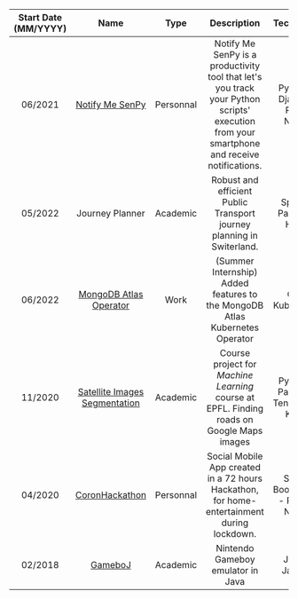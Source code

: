 | Start Date (MM/YYYY) |                                       Name                                      |    Type   |                                                                 Description                                                                |             Tech Stack             | Team Size | Grade ( / 6 ) |
|:--------------------:|:-------------------------------------------------------------------------------:|:---------:|:------------------------------------------------------------------------------------------------------------------------------------------:|:----------------------------------:|:---------:|:-------------:|
|        06/2021       |         [Notify Me SenPy](https://github.com/magantoine/senpy-package/)         | Personnal | Notify Me SenPy is a productivity tool that let's you track your Python scripts' execution from your smartphone and receive notifications. |   Python - Django - React Native   |     4     |       -       |
|        05/2022       |                                 Journey Planner                                 |  Academic |                                    Robust and efficient Public Transport journey planning in Switerland.                                   |        Spark - Pandas - HDFS       |     4     |               |
|        06/2022       |  [MongoDB Atlas Operator](https://github.com/mongodb/mongodb-atlas-kubernetes)  |    Work   |                                 (Summer Internship) Added features to the MongoDB Atlas Kubernetes Operator                                |           Go - Kubernetes          |     -     |       -       |
|        11/2020       | [Satellite Images Segmentation](https://github.com/Julien-Ben/CS-433-project-2) | Academic  |                          Course project for *Machine Learning* course at EPFL. Finding roads on Google Maps images                         | Python - Pandas - TensorFlow Keras |     3     |      5.5      |
|        04/2020       |          [CoronHackathon](https://github.com/Julien-Ben/Coronhackathon)         | Personnal |                         Social Mobile App created in a 72 hours Hackathon, for home-entertainment during lockdown.                         |  Spring Boot (Java) - React-Native |     8     |       -       |
|        02/2018       |         [GameboJ](https://github.com/JulienVig/CS-108-Gameboy-Emulator)         |  Academic |                                                      Nintendo Gameboy emulator in Java                                                     |            Java - JavaFX           |     2     |       6       |
